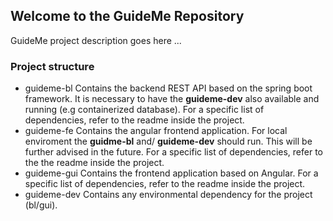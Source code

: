 ## Welcome to the GuideMe Repository

GuideMe project description goes here ...

### Project structure
- guideme-bl
	Contains the backend REST API based on the spring boot framework. It is necessary to have the **guideme-dev** also available and running (e.g containerized database). For a specific list of dependencies, refer to the readme inside the project.
- guideme-fe
	Contains the angular frontend application. For local enviroment the **guidme-bl** and/ **guideme-dev** should run. This will be further advised in the future. For a specific list of dependencies, refer to the the readme inside the project.
- guideme-gui
	Contains the frontend application based on Angular. For a specific list of dependencies, refer to the readme inside the project.
- guideme-dev
	Contains any environmental dependency for the project (bl/gui).
